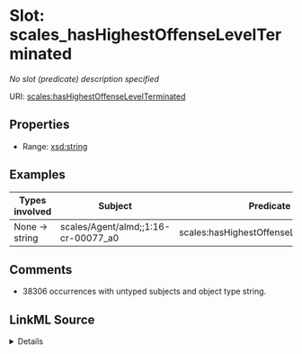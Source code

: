 

# Slot: scales_hasHighestOffenseLevelTerminated


_No slot (predicate) description specified_





URI: [scales:hasHighestOffenseLevelTerminated](http://schemas.scales-okn.org/rdf/scales#hasHighestOffenseLevelTerminated)



<!-- no inheritance hierarchy -->








## Properties

* Range: [xsd:string](http://www.w3.org/2001/XMLSchema#string)






## Examples

| Types involved | Subject | Predicate | Object |
| --- | --- | --- | --- |
| None → string | scales/Agent/almd;;1:16-cr-00077_a0 | scales:hasHighestOffenseLevelTerminated | Misdemeanor |


## Comments

* 38306 occurrences with untyped subjects and object type string.



## LinkML Source

<details>

```yaml
name: scales_hasHighestOffenseLevelTerminated
description: No slot (predicate) description specified
comments:
- 38306 occurrences with untyped subjects and object type string.
examples:
- description: None → string
  object:
    example_object: Misdemeanor
    example_object_type: string
    example_predicate: scales:hasHighestOffenseLevelTerminated
    example_subject: scales/Agent/almd;;1:16-cr-00077_a0
    example_subject_type: None
from_schema: scales-kg-new
rank: 1000
slot_uri: scales:hasHighestOffenseLevelTerminated
alias: scales_hasHighestOffenseLevelTerminated
range: string

```
</details>